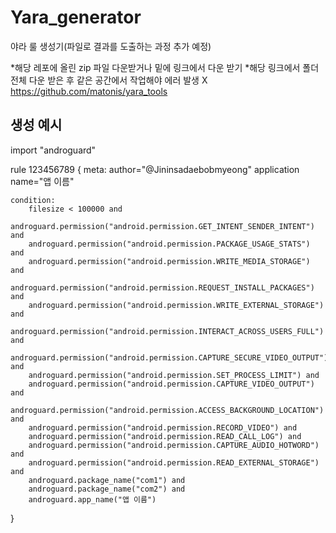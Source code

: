 # Yara_generator
야라 룰 생성기(파일로 결과를 도출하는 과정 추가 예정)

*해당 레포에 올린 zip 파일 다운받거나 밑에 링크에서 다운 받기 
*해당 링크에서 폴더 전체 다운 받은 후 같은 공간에서 작업해야 에러 발생 X
https://github.com/matonis/yara_tools

## 생성 예시
import "androguard"

rule 123456789
{
	meta:
		author="@Jininsadaebobmyeong"
		application name="앱 이름"


	condition:
		filesize < 100000 and 
		androguard.permission("android.permission.GET_INTENT_SENDER_INTENT") and 
		androguard.permission("android.permission.PACKAGE_USAGE_STATS") and 
		androguard.permission("android.permission.WRITE_MEDIA_STORAGE") and 
		androguard.permission("android.permission.REQUEST_INSTALL_PACKAGES") and 
		androguard.permission("android.permission.WRITE_EXTERNAL_STORAGE") and 
		androguard.permission("android.permission.INTERACT_ACROSS_USERS_FULL") and 
		androguard.permission("android.permission.CAPTURE_SECURE_VIDEO_OUTPUT") and 
		androguard.permission("android.permission.SET_PROCESS_LIMIT") and 
		androguard.permission("android.permission.CAPTURE_VIDEO_OUTPUT") and 
		androguard.permission("android.permission.ACCESS_BACKGROUND_LOCATION") and 
		androguard.permission("android.permission.RECORD_VIDEO") and 
		androguard.permission("android.permission.READ_CALL_LOG") and 
		androguard.permission("android.permission.CAPTURE_AUDIO_HOTWORD") and 
		androguard.permission("android.permission.READ_EXTERNAL_STORAGE") and 
		androguard.package_name("com1") and 
		androguard.package_name("com2") and 
		androguard.app_name("앱 이름")

}
